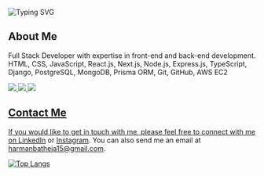![Typing SVG](https://readme-typing-svg.demolab.com?font=Fira+Code&weight=900&size=40&repeat=false&vCenter=true&width=800&color=fa8c01&lines=Harman+Batheja)

## About Me

Full Stack Developer with expertise in front-end and back-end development. <br/>
HTML, CSS, JavaScript, React.js, Next.js, Node.js, Express.js, TypeScript, Django, PostgreSQL, MongoDB, Prisma ORM, Git, GitHub, AWS EC2 <br/>

<a href="https://twitter.com/harmanbatheja15"><img src="https://img.shields.io/badge/follow%20me%20on-twitter-blue?style=flat&logo=twitter">
<a href="https://instagram.com/harmanbatheja15"><img src="https://img.shields.io/badge/follow%20me%20on-Instagram-red?style=flat&logo=instagram">
<a href="https://linkedin.com/in/harmanbatheja15"><img src="https://img.shields.io/badge/follow%20me%20on-linkedin-blue?style=flat&logo=linkedin">
  
## Contact Me

If you would like to get in touch with me, please feel free to connect with me on [LinkedIn](https://www.linkedin.com/in/harmanbatheja15/) or [Instagram](https://instagram.com/harmanbatheja15/). You can also send me an email at [harmanbatheja15@gmail.com](mailto:harmanbatheja15@gmail.com).

<be>

<!-- ![Anurag's GitHub stats](https://github-readme-stats.vercel.app/api?username=harmanbatheja15&show_icons=true) -->

[![Top Langs](https://github-readme-stats.vercel.app/api/top-langs/?username=harmanbatheja15)](https://github.com/anuraghazra/github-readme-stats)
